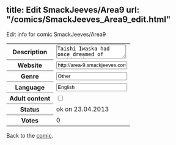 title: Edit SmackJeeves/Area9
url: "/comics/SmackJeeves_Area9_edit.html"
---
Edit info for comic SmackJeeves/Area9

<form name="comic" action="http://gaepostmail.appengine.com/comic" name="post">
<table class="comicinfo">
<tr>
<th>Description</th><td><textarea name="description">Taishi Iwaska had once dreamed of working in Area 9, a research facility surrounded by a huge wall that finds cures for dangerous viruses. Feeling useless, he has recently given up on his dream, but in a strange turn of events he finds himself trapped in Area 9 as a hostage with a crazy bomber called 'Bomb', who claims to be a terrorist that will blow up Area 9 if they don't give him what he wants. Is there anything Taishi can do before it's too late? Just who is Bomb, and why does he want to destroy Area 9? Taishi will have to overcome his feelings of helplessness if he's going to do anything about it, as well as make a few shocking discoveries along the way. This is a one-shot that has turned into an unusually long one-shot. There will be 3 parts with around 70 pages each. &lt;&lt;Reads from right to left&lt;&lt; Updates on Saturdays.</textarea></td>
</tr>
<tr>
<th>Website</th><td><input type="text" name="url" value="http://area-9.smackjeeves.com/comics/"/></td>
</tr>
<tr>
<th>Genre</th><td><input type="text" name="genre" value="Other"/></td>
</tr>
<tr>
<th>Language</th><td><input type="text" name="language" value="English"/></td>
</tr>
<tr>
<th>Adult content</th><td><input type="checkbox" name="adult" value="adult" /></td>
</tr>
<tr>
<th>Status</th><td>ok on 23.04.2013</td>
</tr>
<tr>
<th>Votes</th><td>0</div></td>
</tr>
</table>
</form>

Back to the [comic](/comics/SmackJeeves_Area9.html).
